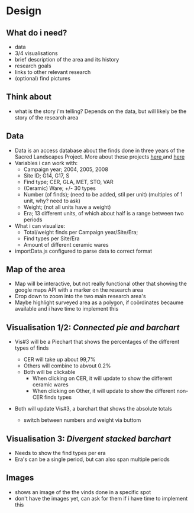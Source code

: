 # Design

## What do i need?

- data
- 3/4 visualisations
- brief description of the area and its history
- research goals
- links to other relevant research
- (optional) find pictures

## Think about

- what is the story i'm telling? Depends on the data, but will likely be the story of the research area

## Data

<!-- - data will be a combination of MS access database, shapefiles, ESRI Geodatabase, .tiff images (often RAW)
- to restructure and use this data for visualisations is going to take some time
- best suggested way of doing so will probably be to convert seperate elements of the database to json files
- shapefile might be used to create the first visualisation -->
- Data is an access database about the finds done in three years of the Sacred Landscapes Project.
More about these projects <a href="http://www.surveyarchaeology.eu/Sacred+Landscape+Project"> here </a> and <a href="https://landscapesofearlyromancolonization.com/fieldwork/slp/">here</a>
- Variables i can work with:
	- Campaign year; 2004, 2005, 2008 
	- Site ID; G14, G17, S
	- Find type; CER, GLA, MET, STO, VAR
	- (Ceramic) Ware; +/- 30 types
	- Number (of finds); (need to be added, stil per unit) (multiples of 1 unit, why? need to ask)
	- Weight; (not all units have a weight)
	- Era; 13 different units, of which about half is a range between two periods
- What i can visualize:
	- Total/weight finds per Campaign year/Site/Era;
	- Find types per Site/Era
	- Amount of different ceramic wares
- importData.js configured to parse data to correct format

## Map of the area

<!-- - Map of the research area, overlay with a grid
- grid shows the defined areas that have been surveyed
- each polygon of the grid is color coded to indicate the find density
- Will have (at least innitially) a drop down to select a specific area to examine in visualisation 2 -->
- Map will be interactive, but not really functional other that showing the google maps API with a marker on the research area
- Drop down to zoom into the two main research area's
- Maybe highlight surveyed area as a polygon, if coördinates becaume available and i have time to implement this

## Visualisation 1/2: *Connected pie and barchart*

<!-- - Must finds should have, at least, a rough dating attached to them. This visualisation is meant to convey the relation between the amount of find, their type and their date. This way, the user can compare the amount of find per area to their historical period. -->
- Vis#3 will be a Piechart that shows the percentages of the different types of finds
	- CER will take up about 99,7%
	- Others will combine to abvout 0.2%
	- Both will be clickable
		- When clicking on CER, it will update to show the different ceramic wares
		- When clicking on Other, it will update to show the different non-CER finds types

- Both will update Vis#3, a barchart that shows the absolute totals 
	- switch between numbers and weight via buttom

## Visualisation 3: *Divergent stacked barchart*

<!-- - This needs to show at least two variables, namelijk the different types of vinds and their amounts
- Will initially show the total amount of vinds of the entire area, but will change according to the selected polygon in Vis1
- Also linked to this is the image database. This will initialy show a random or prominent vind of the entire assemblage, but will change according to the highlighted polygon.
- Further changes and datamanipulation will be possible for the user via a slider. However, what this will actually be changing will strongly depend on the research aims of the project which data i will be using -->
- Needs to show the find types per era
- Era's can be a single period, but can also span multiple periods


## Images

- shows an image of the the vinds done in a specific spot
- don't have the images yet, can ask for them if i have time to implement this
